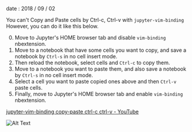 
date : 2018 / 09 / 02

You can't Copy and Paste cells by Ctrl-c, Ctrl-v with `jupyter-vim-binding`
However, you can do it like this below.

0. Move to Jupyter's HOME browser tab and disable `vim-binding` nbextension.
0. Move to a notebook that have some cells you want to copy, and save a notebook by `Ctrl-s` in no cell insert mode.
0. Then reload the notebook, select cells and `Ctrl-c` to copy them.
0. Move to a notebook you want to paste them, and also save a notebook by `Ctrl-s` in no cell insert mode.
0. Select a cell you want to paste copied ones above and then `Ctrl-v` paste cells.
0. Finally, move to Jupyter's HOME browser tab and enable `vim-binding` nbextension. 


[jupyter-vim-binding copy-paste ctrl-c ctrl-v - YouTube](https://youtu.be/T8dyiFILW4I)

![Alt Text](./jupyter-vim-binding_copy-paste_ctrl-c_ctrl-v.gif)

